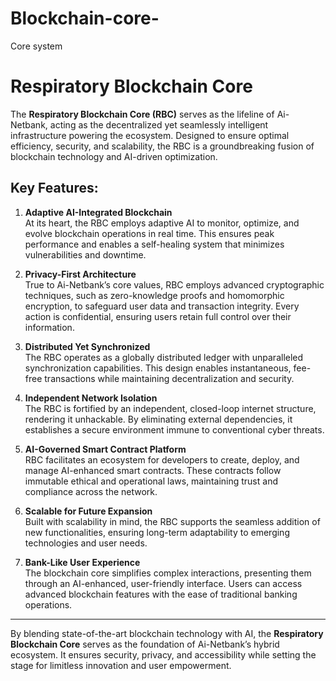# Blockchain-core-
Core system 
# Respiratory Blockchain Core

The **Respiratory Blockchain Core (RBC)** serves as the lifeline of Ai-Netbank, acting as the decentralized yet seamlessly intelligent infrastructure powering the ecosystem. Designed to ensure optimal efficiency, security, and scalability, the RBC is a groundbreaking fusion of blockchain technology and AI-driven optimization.

## Key Features:

1. **Adaptive AI-Integrated Blockchain**  
   At its heart, the RBC employs adaptive AI to monitor, optimize, and evolve blockchain operations in real time. This ensures peak performance and enables a self-healing system that minimizes vulnerabilities and downtime.

2. **Privacy-First Architecture**  
   True to Ai-Netbank’s core values, RBC employs advanced cryptographic techniques, such as zero-knowledge proofs and homomorphic encryption, to safeguard user data and transaction integrity. Every action is confidential, ensuring users retain full control over their information.

3. **Distributed Yet Synchronized**  
   The RBC operates as a globally distributed ledger with unparalleled synchronization capabilities. This design enables instantaneous, fee-free transactions while maintaining decentralization and security.

4. **Independent Network Isolation**  
   The RBC is fortified by an independent, closed-loop internet structure, rendering it unhackable. By eliminating external dependencies, it establishes a secure environment immune to conventional cyber threats.

5. **AI-Governed Smart Contract Platform**  
   RBC facilitates an ecosystem for developers to create, deploy, and manage AI-enhanced smart contracts. These contracts follow immutable ethical and operational laws, maintaining trust and compliance across the network.

6. **Scalable for Future Expansion**  
   Built with scalability in mind, the RBC supports the seamless addition of new functionalities, ensuring long-term adaptability to emerging technologies and user needs.

7. **Bank-Like User Experience**  
   The blockchain core simplifies complex interactions, presenting them through an AI-enhanced, user-friendly interface. Users can access advanced blockchain features with the ease of traditional banking operations.

---

By blending state-of-the-art blockchain technology with AI, the **Respiratory Blockchain Core** serves as the foundation of Ai-Netbank’s hybrid ecosystem. It ensures security, privacy, and accessibility while setting the stage for limitless innovation and user empowerment.
